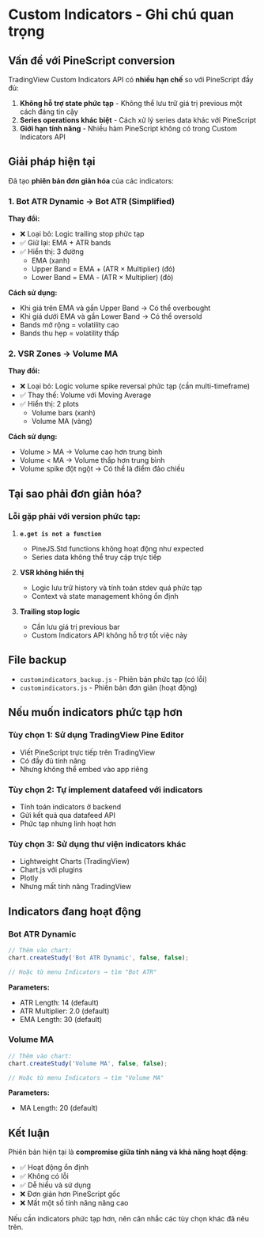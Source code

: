 # Custom Indicators - Ghi chú quan trọng

## Vấn đề với PineScript conversion

TradingView Custom Indicators API có **nhiều hạn chế** so với PineScript đầy đủ:

1. **Không hỗ trợ state phức tạp** - Không thể lưu trữ giá trị previous một cách đáng tin cậy
2. **Series operations khác biệt** - Cách xử lý series data khác với PineScript
3. **Giới hạn tính năng** - Nhiều hàm PineScript không có trong Custom Indicators API

## Giải pháp hiện tại

Đã tạo **phiên bản đơn giản hóa** của các indicators:

### 1. Bot ATR Dynamic → Bot ATR (Simplified)

**Thay đổi:**
- ❌ Loại bỏ: Logic trailing stop phức tạp
- ✅ Giữ lại: EMA + ATR bands
- ✅ Hiển thị: 3 đường
  - EMA (xanh)
  - Upper Band = EMA + (ATR × Multiplier) (đỏ)
  - Lower Band = EMA - (ATR × Multiplier) (đỏ)

**Cách sử dụng:**
- Khi giá trên EMA và gần Upper Band → Có thể overbought
- Khi giá dưới EMA và gần Lower Band → Có thể oversold
- Bands mở rộng = volatility cao
- Bands thu hẹp = volatility thấp

### 2. VSR Zones → Volume MA

**Thay đổi:**
- ❌ Loại bỏ: Logic volume spike reversal phức tạp (cần multi-timeframe)
- ✅ Thay thế: Volume với Moving Average
- ✅ Hiển thị: 2 plots
  - Volume bars (xanh)
  - Volume MA (vàng)

**Cách sử dụng:**
- Volume > MA → Volume cao hơn trung bình
- Volume < MA → Volume thấp hơn trung bình
- Volume spike đột ngột → Có thể là điểm đảo chiều

## Tại sao phải đơn giản hóa?

### Lỗi gặp phải với version phức tạp:

1. **`e.get is not a function`**
   - PineJS.Std functions không hoạt động như expected
   - Series data không thể truy cập trực tiếp

2. **VSR không hiển thị**
   - Logic lưu trữ history và tính toán stdev quá phức tạp
   - Context và state management không ổn định

3. **Trailing stop logic**
   - Cần lưu giá trị previous bar
   - Custom Indicators API không hỗ trợ tốt việc này

## File backup

- `customindicators_backup.js` - Phiên bản phức tạp (có lỗi)
- `customindicators.js` - Phiên bản đơn giản (hoạt động)

## Nếu muốn indicators phức tạp hơn

### Tùy chọn 1: Sử dụng TradingView Pine Editor
- Viết PineScript trực tiếp trên TradingView
- Có đầy đủ tính năng
- Nhưng không thể embed vào app riêng

### Tùy chọn 2: Tự implement datafeed với indicators
- Tính toán indicators ở backend
- Gửi kết quả qua datafeed API
- Phức tạp nhưng linh hoạt hơn

### Tùy chọn 3: Sử dụng thư viện indicators khác
- Lightweight Charts (TradingView)
- Chart.js với plugins
- Plotly
- Nhưng mất tính năng TradingView

## Indicators đang hoạt động

### Bot ATR Dynamic
```javascript
// Thêm vào chart:
chart.createStudy('Bot ATR Dynamic', false, false);

// Hoặc từ menu Indicators → tìm "Bot ATR"
```

**Parameters:**
- ATR Length: 14 (default)
- ATR Multiplier: 2.0 (default)
- EMA Length: 30 (default)

### Volume MA
```javascript
// Thêm vào chart:
chart.createStudy('Volume MA', false, false);

// Hoặc từ menu Indicators → tìm "Volume MA"
```

**Parameters:**
- MA Length: 20 (default)

## Kết luận

Phiên bản hiện tại là **compromise giữa tính năng và khả năng hoạt động**:
- ✅ Hoạt động ổn định
- ✅ Không có lỗi
- ✅ Dễ hiểu và sử dụng
- ❌ Đơn giản hơn PineScript gốc
- ❌ Mất một số tính năng nâng cao

Nếu cần indicators phức tạp hơn, nên cân nhắc các tùy chọn khác đã nêu trên.
